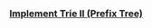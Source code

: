 ### [Implement Trie II (Prefix Tree)](https://leetcode.com/problems/implement-trie-ii-prefix-tree)


